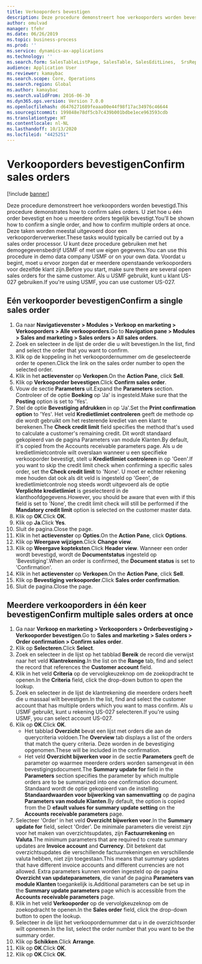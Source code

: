 ```yaml
---
title: Verkooporders bevestigen
description: Deze procedure demonstreert hoe verkooporders worden bevestigd.
author: omulvad
manager: tfehr
ms.date: 06/26/2019
ms.topic: business-process
ms.prod: ''
ms.service: dynamics-ax-applications
ms.technology: ''
ms.search.form: SalesTableListPage, SalesTable, SalesEditLines,  SrsReportViewerForm, CustConfirmJournal, SysQueryForm, SysQueryFieldLookUp, SysLookup, SalesParmIdLookup, SalesUnconfirmedOrdersPart
audience: Application User
ms.reviewer: kamaybac
ms.search.scope: Core, Operations
ms.search.region: Global
ms.author: kamaybac
ms.search.validFrom: 2016-06-30
ms.dyn365.ops.version: Version 7.0.0
ms.openlocfilehash: d6476271689feaaa00e44f98f17ac34976c46644
ms.sourcegitcommit: 199848e78df5cb7c439b001bdbe1ece963593cdb
ms.translationtype: HT
ms.contentlocale: nl-NL
ms.lasthandoff: 10/13/2020
ms.locfileid: "4425251"
---
```

# <a name="confirm-sales-orders"></a><span data-ttu-id="589a8-103">Verkooporders bevestigen</span><span class="sxs-lookup"><span data-stu-id="589a8-103">Confirm sales orders</span></span>

[!include [banner](../../includes/banner.md)]

<span data-ttu-id="589a8-104">Deze procedure demonstreert hoe verkooporders worden bevestigd.</span><span class="sxs-lookup"><span data-stu-id="589a8-104">This procedure demonstrates how to confirm sales orders.</span></span> <span data-ttu-id="589a8-105">U ziet hoe u één order bevestigt en hoe u meerdere orders tegelijk bevestigt.</span><span class="sxs-lookup"><span data-stu-id="589a8-105">You'll be shown how to confirm a single order, and how to confirm multiple orders at once.</span></span> <span data-ttu-id="589a8-106">Deze taken worden meestal uitgevoerd door een verkooporderverwerker.</span><span class="sxs-lookup"><span data-stu-id="589a8-106">These tasks would typically be carried out by a sales order processor.</span></span> <span data-ttu-id="589a8-107">U kunt deze procedure gebruiken met het demogegevensbedrijf USMF of met uw eigen gegevens.</span><span class="sxs-lookup"><span data-stu-id="589a8-107">You can use this procedure in demo data company USMF or on your own data.</span></span> <span data-ttu-id="589a8-108">Voordat u begint, moet u ervoor zorgen dat er meerdere openstaande verkooporders voor dezelfde klant zijn.</span><span class="sxs-lookup"><span data-stu-id="589a8-108">Before you start, make sure there are several open sales orders for the same customer.</span></span> <span data-ttu-id="589a8-109">Als u USMF gebruikt, kunt u klant US-027 gebruiken.</span><span class="sxs-lookup"><span data-stu-id="589a8-109">If you're using USMF, you can use customer US-027.</span></span>


## <a name="confirm-a-single-sales-order"></a><span data-ttu-id="589a8-110">Eén verkooporder bevestigen</span><span class="sxs-lookup"><span data-stu-id="589a8-110">Confirm a single sales order</span></span>
1. <span data-ttu-id="589a8-111">Ga naar **Navigatievenster > Modules > Verkoop en marketing > Verkooporders > Alle verkooporders**.</span><span class="sxs-lookup"><span data-stu-id="589a8-111">Go to **Navigation pane > Modules > Sales and marketing > Sales orders > All sales orders**.</span></span>
2. <span data-ttu-id="589a8-112">Zoek en selecteer in de lijst de order die u wilt bevestigen.</span><span class="sxs-lookup"><span data-stu-id="589a8-112">In the list, find and select the order that you want to confirm.</span></span>
3. <span data-ttu-id="589a8-113">Klik op de koppeling in het verkoopordernummer om de geselecteerde order te openen.</span><span class="sxs-lookup"><span data-stu-id="589a8-113">Click the link on the sales order number to open the selected order.</span></span>
4. <span data-ttu-id="589a8-114">Klik in het **actievenster** op **Verkopen**.</span><span class="sxs-lookup"><span data-stu-id="589a8-114">On the **Action Pane**, click **Sell**.</span></span>
5. <span data-ttu-id="589a8-115">Klik op **Verkooporder bevestigen**.</span><span class="sxs-lookup"><span data-stu-id="589a8-115">Click **Confirm sales order**.</span></span>
6. <span data-ttu-id="589a8-116">Vouw de sectie **Parameters** uit.</span><span class="sxs-lookup"><span data-stu-id="589a8-116">Expand the **Parameters** section.</span></span> <span data-ttu-id="589a8-117">Controleer of de optie **Boeking** op 'Ja' is ingesteld.</span><span class="sxs-lookup"><span data-stu-id="589a8-117">Make sure that the **Posting** option is set to 'Yes'.</span></span>  
7. <span data-ttu-id="589a8-118">Stel de optie **Bevestiging afdrukken** in op 'Ja'.</span><span class="sxs-lookup"><span data-stu-id="589a8-118">Set the **Print confirmation option** to 'Yes'.</span></span> <span data-ttu-id="589a8-119">Het veld **Kredietlimiet controleren** geeft de methode op die wordt gebruikt om het resterende krediet van een klant te berekenen.</span><span class="sxs-lookup"><span data-stu-id="589a8-119">The **Check credit limit** field specifies the method that's used to calculate a customer's remaining credit.</span></span> <span data-ttu-id="589a8-120">Dit wordt standaard gekopieerd van de pagina Parameters van module Klanten.</span><span class="sxs-lookup"><span data-stu-id="589a8-120">By default, it's copied from the Accounts receivable parameters page.</span></span> <span data-ttu-id="589a8-121">Als u de kredietlimietcontrole wilt overslaan wanneer u een specifieke verkooporder bevestigt, stelt u **Kredietlimiet controleren** in op 'Geen'.</span><span class="sxs-lookup"><span data-stu-id="589a8-121">If you want to skip the credit limit check when confirming a specific sales order, set the **Check credit limit** to 'None'.</span></span> <span data-ttu-id="589a8-122">U moet er echter rekening mee houden dat ook als dit veld is ingesteld op 'Geen', de kredietlimietcontrole nog steeds wordt uitgevoerd als de optie **Verplichte kredietlimiet** is geselecteerd in de klanthoofdgegevens.</span><span class="sxs-lookup"><span data-stu-id="589a8-122">However, you should be aware that even with if this field is set to 'None', the credit limit check will still be performed if the **Mandatory credit limit** option is selected on the customer master data.</span></span> 
8. <span data-ttu-id="589a8-123">Klik op **OK**.</span><span class="sxs-lookup"><span data-stu-id="589a8-123">Click **OK**.</span></span>
9. <span data-ttu-id="589a8-124">Klik op **Ja**.</span><span class="sxs-lookup"><span data-stu-id="589a8-124">Click **Yes**.</span></span>
10. <span data-ttu-id="589a8-125">Sluit de pagina.</span><span class="sxs-lookup"><span data-stu-id="589a8-125">Close the page.</span></span>
11. <span data-ttu-id="589a8-126">Klik in het **actievenster** op **Opties**.</span><span class="sxs-lookup"><span data-stu-id="589a8-126">On the **Action Pane**, click **Options**.</span></span>
12. <span data-ttu-id="589a8-127">Klik op **Weergave wijzigen**.</span><span class="sxs-lookup"><span data-stu-id="589a8-127">Click **Change view**.</span></span>
13. <span data-ttu-id="589a8-128">Klik op **Weergave kopteksten**.</span><span class="sxs-lookup"><span data-stu-id="589a8-128">Click **Header view**.</span></span> <span data-ttu-id="589a8-129">Wanneer een order wordt bevestigd, wordt de **Documentstatus** ingesteld op 'Bevestiging'.</span><span class="sxs-lookup"><span data-stu-id="589a8-129">When an order is confirmed, the **Document status** is set to 'Confirmation'.</span></span> 
14. <span data-ttu-id="589a8-130">Klik in het **actievenster** op **Verkopen**.</span><span class="sxs-lookup"><span data-stu-id="589a8-130">On the **Action Pane**, click **Sell**.</span></span>
15. <span data-ttu-id="589a8-131">Klik op **Bevestiging verkooporder**.</span><span class="sxs-lookup"><span data-stu-id="589a8-131">Click **Sales order confirmation**.</span></span>
16. <span data-ttu-id="589a8-132">Sluit de pagina.</span><span class="sxs-lookup"><span data-stu-id="589a8-132">Close the page.</span></span>

## <a name="confirm-multiple-sales-orders-at-once"></a><span data-ttu-id="589a8-133">Meerdere verkooporders in één keer bevestigen</span><span class="sxs-lookup"><span data-stu-id="589a8-133">Confirm multiple sales orders at once</span></span>
1. <span data-ttu-id="589a8-134">Ga naar **Verkoop en marketing > Verkooporders > Orderbevestiging > Verkooporder bevestigen**.</span><span class="sxs-lookup"><span data-stu-id="589a8-134">Go to **Sales and marketing > Sales orders > Order confirmation > Confirm sales order**.</span></span>
2. <span data-ttu-id="589a8-135">Klik op **Selecteren**.</span><span class="sxs-lookup"><span data-stu-id="589a8-135">Click **Select**.</span></span>
3. <span data-ttu-id="589a8-136">Zoek en selecteer in de lijst op het tabblad **Bereik** de record die verwijst naar het veld **Klantrekening**.</span><span class="sxs-lookup"><span data-stu-id="589a8-136">In the list on the **Range** tab, find and select the record that references the **Customer account** field.</span></span>
4. <span data-ttu-id="589a8-137">Klik in het veld **Criteria** op de vervolgkeuzeknop om de zoekopdracht te openen.</span><span class="sxs-lookup"><span data-stu-id="589a8-137">In the **Criteria** field, click the drop-down button to open the lookup.</span></span>
5. <span data-ttu-id="589a8-138">Zoek en selecteer in de lijst de klantrekening die meerdere orders heeft die u massaal wilt bevestigen.</span><span class="sxs-lookup"><span data-stu-id="589a8-138">In the list, find and select the customer account that has multiple orders which you want to mass confirm.</span></span> <span data-ttu-id="589a8-139">Als u USMF gebruikt, kunt u rekening US-027 selecteren.</span><span class="sxs-lookup"><span data-stu-id="589a8-139">If you're using USMF, you can select account US-027.</span></span>  
6. <span data-ttu-id="589a8-140">Klik op **OK**.</span><span class="sxs-lookup"><span data-stu-id="589a8-140">Click **OK**.</span></span>
    - <span data-ttu-id="589a8-141">Het tabblad **Overzicht** bevat een lijst met orders die aan de querycriteria voldoen.</span><span class="sxs-lookup"><span data-stu-id="589a8-141">The **Overview** tab displays a list of the orders that match the query criteria.</span></span> <span data-ttu-id="589a8-142">Deze worden in de bevestiging opgenomen.</span><span class="sxs-lookup"><span data-stu-id="589a8-142">These will be included in the confirmation.</span></span>  
    - <span data-ttu-id="589a8-143">Het veld **Overzicht bijwerken voor** in de sectie **Parameters** geeft de parameter op waarmee meerdere orders worden samengevat in één bevestigingsdocument.</span><span class="sxs-lookup"><span data-stu-id="589a8-143">The **Summary update for** field in the **Parameters** section specifies the parameter by which multiple orders are to be summarized into one confirmation document.</span></span> <span data-ttu-id="589a8-144">Standaard wordt de optie gekopieerd van de instelling **Standaardwaarden voor bijwerking van samenvatting** op de pagina **Parameters van module Klanten**.</span><span class="sxs-lookup"><span data-stu-id="589a8-144">By default, the option is copied from the D **efault values for summary update setting** on the **Accounts receivable parameters** page.</span></span>  
7. <span data-ttu-id="589a8-145">Selecteer 'Order' in het veld **Overzicht bijwerken voor**.</span><span class="sxs-lookup"><span data-stu-id="589a8-145">In the **Summary update for** field, select 'Order'.</span></span> <span data-ttu-id="589a8-146">De minimale parameters die vereist zijn voor het maken van overzichtsupdates, zijn **Factuurrekening** en **Valuta**.</span><span class="sxs-lookup"><span data-stu-id="589a8-146">The minimum parameters that are required to create summary updates are **Invoice account** and **Currency**.</span></span> <span data-ttu-id="589a8-147">Dit betekent dat overzichtsupdates die verschillende factuurrekeningen en verschillende valuta hebben, niet zijn toegestaan.</span><span class="sxs-lookup"><span data-stu-id="589a8-147">This means that summary updates that have different invoice accounts and different currencies are not allowed.</span></span> <span data-ttu-id="589a8-148">Extra parameters kunnen worden ingesteld op de pagina **Overzicht van updateparameters**, die vanaf de pagina **Parameters van module Klanten** toegankelijk is.</span><span class="sxs-lookup"><span data-stu-id="589a8-148">Additional parameters can be set up in the **Summary update parameters** page which is accessible from the **Accounts receivable parameters** page.</span></span> 
8. <span data-ttu-id="589a8-149">Klik in het veld **Verkooporder** op de vervolgkeuzeknop om de zoekopdracht te openen.</span><span class="sxs-lookup"><span data-stu-id="589a8-149">In the **Sales order** field, click the drop-down button to open the lookup.</span></span>
9. <span data-ttu-id="589a8-150">Selecteer in de lijst het verkoopordernummer dat u in de overzichtsorder wilt opnemen.</span><span class="sxs-lookup"><span data-stu-id="589a8-150">In the list, select the order number that you want to be the summary order.</span></span>
10. <span data-ttu-id="589a8-151">Klik op **Schikken**.</span><span class="sxs-lookup"><span data-stu-id="589a8-151">Click **Arrange**.</span></span>
11. <span data-ttu-id="589a8-152">Klik op **OK**.</span><span class="sxs-lookup"><span data-stu-id="589a8-152">Click **OK**.</span></span>
12. <span data-ttu-id="589a8-153">Klik op **OK**.</span><span class="sxs-lookup"><span data-stu-id="589a8-153">Click **OK**.</span></span>

